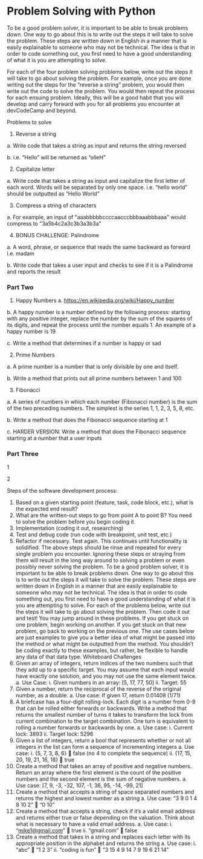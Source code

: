 # Problem Solving with Python



To be a good problem solver, it is important to be able to break problems down. One way to go about this is to write out the steps it will take to solve the problem. These steps are written down in English in a manner that is easily explainable to someone who may not be technical. The idea is that in order to code something out, you first need to have a good understanding of what it is you are attempting to solve.

For each of the four problem solving problems below, write out the steps it will take to go about solving the problem. For example, once you are done writing out the steps for the “reverse a string” problem, you would then write out the code to solve the problem. You would then repeat the process for each ensuing problem. Ideally, this will be a good habit that you will develop and carry forward with you for all problems you encounter at devCodeCamp and beyond.

Problems to solve

1. Reverse a string

a. Write code that takes a string as input and returns the string reversed

b. i.e. “Hello” will be returned as “olleH”

2. Capitalize letter

a. Write code that takes a string as input and capitalize the first letter of each word. Words will be separated by only one space. i.e. “hello world” should be outputted as “Hello World”

3. Compress a string of characters

a. For example, an input of "aaabbbbbccccaacccbbbaaabbbaaa" would compress to "3a5b4c2a3c3b3a3b3a"

4. BONUS CHALLENGE: Palindrome

a. A word, phrase, or sequence that reads the same backward as forward i.e. madam

b. Write code that takes a user input and checks to see if it is a Palindrome and reports the result

### Part Two

1. Happy Numbers a. https://en.wikipedia.org/wiki/Happy_number

b. A happy number is a number defined by the following process: starting with any positive integer, replace the number by the sum of the squares of its digits, and repeat the process until the number equals 1. An example of a happy number is 19

c. Write a method that determines if a number is happy or sad

2. Prime Numbers

a. A prime number is a number that is only divisible by one and itself.

b. Write a method that prints out all prime numbers between 1 and 100

3. Fibonacci

a. A series of numbers in which each number (Fibonacci number) is the sum of the two preceding numbers. The simplest is the series 1, 1, 2, 3, 5, 8, etc.

b. Write a method that does the Fibonacci sequence starting at 1

c. HARDER VERSION: Write a method that does the Fibonacci sequence starting at a number that a user inputs

### Part Three 

1

2

Steps of the software development process:
1. Based on a given starting point (feature, task, code block, etc.), what is the 
expected end result?
2. What are the written-out steps to go from point A to point B? You need to 
solve the problem before you begin coding it.
3. Implementation (coding it out, researching)
4. Test and debug code (run code with breakpoint, unit test, etc.)
5. Refactor if necessary. Test again. This continues until functionality is 
solidified.
The above steps should be rinse and repeated for every single problem you 
encounter. Ignoring these steps or straying from them will result in the long way 
around to solving a problem or even possibly never solving the problem. 
To be a good problem solver, it is important to be able to break problems down. 
One way to go about this is to write out the steps it will take to solve the problem. 
These steps are written down in English in a manner that are easily explainable to 
someone who may not be technical. The idea is that in order to code something out,
you first need to have a good understanding of what it is you are attempting to 
solve. For each of the problems below, write out the steps it will take to go about 
solving the problem. Then code it out and test!
You may jump around in these problems. If you get stuck on one problem, begin 
working on another. If you get stuck on that new problem, go back to working on 
the previous one. 
The use cases below are just examples to give you a better idea of what might be 
passed into the method or what might be outputted from the method. You shouldn’t
be coding exactly to these examples, but rather, be flexible to handle any data of 
that data type.
Whiteboard Challenges
1. Given an array of integers, return indices of the two numbers such that they 
add up to a specific target. You may assume that each input would 
have exactly one solution, and you may not use the same element twice.
a. Use Case:
i. Given numbers in an array: [5, 17, 77, 50] 
ii. Target: 55
2. Given a number, return the reciprocal of the reverse of the original number, 
as a double. 
a. Use case: If given 17, return 0.01408 (1/71)
3. A briefcase has a four-digit rolling-lock. Each digit is a number from 0-9 that 
can be rolled either forwards or backwards. Write a method that returns the 
smallest number of turns it takes to transform the lock from current 
combination to the target combination. One turn is equivalent to rolling a 
number forwards or backwards by one. 
a. Use case: 
i. Current lock: 3893
ii. Target lock: 5296
4. Given a list of integers, return a bool that represents whether or not all 
integers in the list can form a sequence of incrementing integers
a. Use case: 
i. {5, 7, 3, 8, 6}  false (no 4 to complete the sequence)
ii. {17, 15, 20, 19, 21, 16, 18}  true
5. Create a method that takes an array of positive and negative numbers. 
Return an array where the first element is the count of the positive numbers 
and the second element is the sum of negative numbers. 
a. Use case: [7, 9, -3, -32, 107, -1, 36, 95, -14, -99, 21]
6. Create a method that accepts a string of space separated numbers and 
returns the highest and lowest number as a string
a. Use case: “3 9 0 1 4 8 10 2”  “0 10”
7. Create a method that accepts a string, check if it’s a valid email address and 
returns either true or false depending on the valuation. Think about what is 
necessary to have a valid email address.
a. Use case:
i. “mike1@gmail.com”  true
ii. “gmail.com”  false
8. Create a method that takes in a string and replaces each letter with its 
appropriate position in the alphabet and returns the string
a. Use case:
i. “abc”  “1 2 3”
ii. “coding is fun”  “3 15 4 9 14 7 9 19 6 21 14”